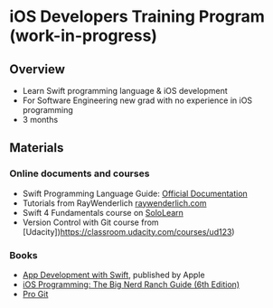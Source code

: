 # iOS Developers Training Program (work-in-progress)

## Overview
- Learn Swift programming language & iOS development
- For Software Engineering new grad with no experience in iOS programming
- 3 months

## Materials
### Online documents and courses
- Swift Programming Language Guide: [Official Documentation](https://docs.swift.org/swift-book/LanguageGuide/TheBasics.html)
- Tutorials from RayWenderlich [raywenderlich.com](https://www.raywenderlich.com/)
- Swift 4 Fundamentals course on [SoloLearn](https://www.sololearn.com/Course/Swift/)
- Version Control with Git course from [Udacity])https://classroom.udacity.com/courses/ud123)

### Books
- [App Development with Swift](https://itunes.apple.com/us/book/app-development-with-swift/id1219117996), published by Apple
- [iOS Programming: The Big Nerd Ranch Guide (6th Edition)](https://www.bignerdranch.com/books/ios-programming-the-big-nerd-ranch-guide-sixth-edition/)
- [Pro Git](https://git-scm.com/book/en/v2)
